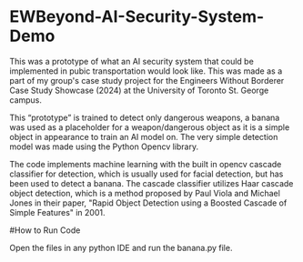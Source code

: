 # EWBeyond-AI-Security-System-Demo
This was a prototype of what an AI security system that could be implemented in pubic transportation would look like. This was made as a part of my group's case study project for the Engineers Without Borderer Case Study Showcase (2024) at the University of Toronto St. George campus.

This “prototype” is trained to detect only dangerous weapons, a banana was used as a placeholder for a weapon/dangerous object as it is a simple object in appearance to train an AI model on. The very simple detection model was made using the Python Opencv library. 

The code implements machine learning with the built in opencv cascade classifier for detection, which is usually used for facial detection, but has been used to detect a banana. The cascade classifier utilizes Haar cascade object detection, which is a method proposed by Paul Viola and Michael Jones in their paper, "Rapid Object Detection using a Boosted Cascade of Simple Features" in 2001.


#How to Run Code

Open the files in any python IDE and run the banana.py file.
